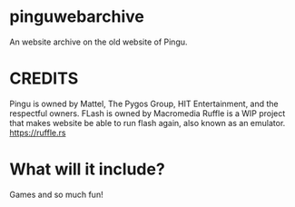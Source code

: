 # pinguwebarchive
An website archive on the old website of Pingu.

# CREDITS
Pingu is owned by Mattel, The Pygos Group, HIT Entertainment, and the respectful owners.
FLash is owned by Macromedia
Ruffle is a WIP project that makes website be able to run flash again, also known as an emulator. 
https://ruffle.rs

# What will it include?

Games and so much fun!
